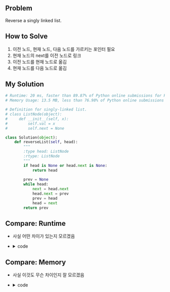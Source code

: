 ## Problem
Reverse a singly linked list.

## How to Solve
1. 이전 노드, 현재 노드,  다음 노드를 가르키는 포인터 필요
2. 현재 노드의 next를 이전 노드로 링크
3. 이전 노드를 현재 노드로 옮김
4. 현재 노드를 다음 노드로 옮김

## My Solution
``` python
# Runtime: 20 ms, faster than 89.87% of Python online submissions for Reverse Linked List.
# Memory Usage: 13.5 MB, less than 76.98% of Python online submissions for Reverse Linked List.

# Definition for singly-linked list.
# class ListNode(object):
#     def __init__(self, x):
#         self.val = x
#         self.next = None

class Solution(object):
    def reverseList(self, head):
        """
        :type head: ListNode
        :rtype: ListNode
        """
        if head is None or head.next is None:
            return head
        
        prev = None
        while head:
            next = head.next
            head.next = prev
            prev = head
            head = next
        return prev
```

## Compare: Runtime
- 사실 어떤 차이가 있는지 모르겠음
- <details><summary> code </summary><pre>

  ``` python
  # sample 4 ms submission
  class Solution(object):
    def reverseList(self, head):
        """
        :type head: ListNode
        :rtype: ListNode
        """
        if head is None:
            return None
        
        prev = None
        curr = head
        
        while curr is not None:
            next_node = curr.next
            
            curr.next = prev
            prev = curr
            curr = next_node
        
        return prev
  ```
  </pre></summary>

## Compare: Memory
- 사실 이것도 무슨 차이인지 잘 모르겠음
- <details><summary> code </summary><pre>

  ``` python
  # sample 13272 kb submission
  class Solution(object):
    def reverseList(self, head):
        """
        :type head: ListNode
        :rtype: ListNode
        """
        prev = None
        current = head

        while current:
            next_ = current.next
            current.next = prev
            prev = current
            current = next_

        return prev
  ```
  </pre></summary>
